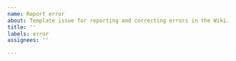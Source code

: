 ```yaml
---
name: Report error
about: Template issue for reporting and correcting errors in the Wiki.
title: ''
labels: error
assignees: ''

---
```



